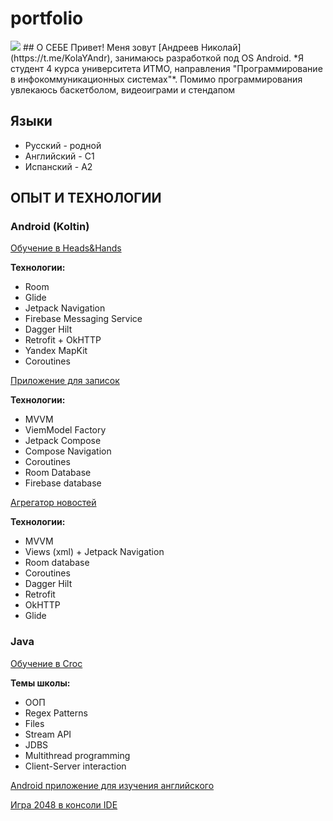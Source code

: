 # portfolio

<img src="/photo/photo.jpg" />
## О СЕБЕ
Привет! Меня зовут [Андреев Николай](https://t.me/KolaYAndr), занимаюсь разработкой под OS Android. *Я студент 4 курса университета ИТМО, направления "Программирование в инфокоммуникационных системах"*. Помимо программирования увлекаюсь баскетболом, видеоиграми и стендапом

## Языки
* Русский - родной
* Английский - C1
* Испанский - A2

## ОПЫТ И ТЕХНОЛОГИИ
### Android (Koltin)
[Обучение в Heads&Hands](https://github.com/KolaYAndr/h-h/blob/main/README.md)

**Технологии:**
* Room
* Glide
* Jetpack Navigation
* Firebase Messaging Service
* Dagger Hilt
* Retrofit + OkHTTP
* Yandex MapKit
* Coroutines

[Приложение для записок](https://github.com/KolaYAndr/Note/tree/master/README.md)

**Технологии:**
* MVVM
* ViemModel Factory
* Jetpack Compose
* Compose Navigation
* Coroutines
* Room Database
* Firebase database

[Агрегатор новостей](https://github.com/KolaYAndr/News/tree/main/README.md)

**Технологии:**
* MVVM
* Views (xml) + Jetpack Navigation
* Room database
* Coroutines
* Dagger Hilt
* Retrofit
* OkHTTP
* Glide

### Java

[Обучение в Croc](https://github.com/KolaYAndr/java_school-22/tree/main/README.md)

**Темы школы:**
* ООП
* Regex Patterns
* Files
* Stream API
* JDBS
* Multithread programming
* Client-Server interaction

[Android приложение для изучения английского](https://github.com/KolaYAndr/java_project/tree/main/README.md)

[Игра 2048 в консоли IDE](https://github.com/KolaYAndr/2048game_java/tree/main/README.md)
